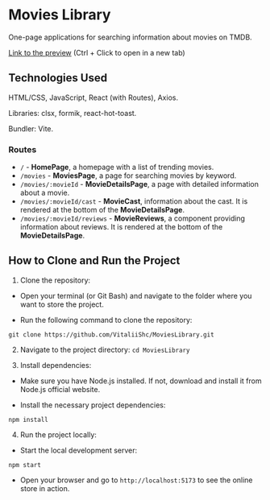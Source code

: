 # Movies Library

One-page applications for searching information about movies on TMDB.

[Link to the preview](https://vitaliishc-movieslibrary.vercel.app/) (Ctrl + Click to open in a new tab)

## Technologies Used

HTML/CSS, JavaScript, React (with Routes), Axios.

Libraries: clsx, formik, react-hot-toast.

Bundler: Vite.

### Routes

- `/` - **HomePage**, a homepage with a list of trending movies.
- `/movies` - **MoviesPage**, a page for searching movies by keyword.
- `/movies/:movieId` - **MovieDetailsPage**, a page with detailed information about a movie.
- `/movies/:movieId/cast` - **MovieCast**, information about the cast. It is rendered at the bottom of the **MovieDetailsPage**.
- `/movies/:movieId/reviews` - **MovieReviews**, a component providing information about reviews. It is rendered at the bottom of the **MovieDetailsPage**.

## How to Clone and Run the Project

1. Clone the repository:

- Open your terminal (or Git Bash) and navigate to the folder where you want to store the project.

- Run the following command to clone the repository:

`git clone https://github.com/VitaliiShc/MoviesLibrary.git`

2. Navigate to the project directory:
   `cd MoviesLibrary`

3. Install dependencies:

- Make sure you have Node.js installed. If not, download and install it from Node.js official website.

- Install the necessary project dependencies:

`npm install`

4. Run the project locally:

- Start the local development server:

`npm start`

- Open your browser and go to `http://localhost:5173` to see the online store in action.
